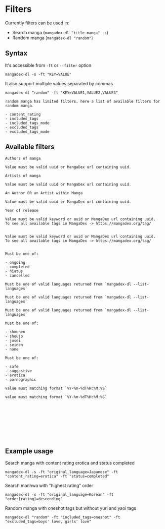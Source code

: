 # Filters

Currently filters can be used in:

- Search manga (`mangadex-dl "title manga" -s`)
- Random manga (`mangadex-dl "random"`)

## Syntax

It's accessible from `-ft` or `--filter` option

```shell
mangadex-dl -s -ft "KEY=VALUE"
```

It also support multiple values separated by commas

```shell
mangadex-dl "random" -ft "KEY=VALUE1,VALUE2,VALUE3"
```

```{note}
random manga has limited filters, here a list of available filters for random manga.

- content_rating
- included_tags
- included_tags_mode
- excluded_tags
- excluded_tags_mode

```

## Available filters

```{option} authors [VALUE1, VALUE2, ...]
Authors of manga

Value must be valid uuid or MangaDex url containing uuid. 
```

```{option} artists [VALUE1, VALUE2, ...]
Artists of manga

Value must be valid uuid or MangaDex url containing uuid. 
```

```{option} author_or_artist [VALUE]
An Author OR an Artist within Manga

Value must be valid uuid or MangaDex url containing uuid. 
```

```{option} year [INTEGER]
Year of release
```

```{option} included_tags [VALUE1, VALUE2, ...]
Value must be valid keyword or uuid or MangaDex url containing uuid. 
To see all available tags in MangaDex -> https://mangadex.org/tag/
```

```{option} included_tags_mode [OR, AND]
```

```{option} excluded_tags [VALUE1, VALUE2, ...]
Value must be valid keyword or uuid or MangaDex url containing uuid. 
To see all available tags in MangaDex -> https://mangadex.org/tag/
```

```{option} excluded_tags_mode [OR, AND]
```

```{option} status [VALUE1, VALUE2, ...]
Must be one of:

- ongoing
- completed
- hiatus
- cancelled
```

```{option} original_language [VALUE1, VALUE2, ...]
Must be one of valid languages returned from `mangadex-dl --list-languages`
```

```{option} excluded_original_language [VALUE1, VALUE2, ...]
Must be one of valid languages returned from `mangadex-dl --list-languages`
```

```{option} available_translated_language [VALUE1, VALUE2, ...]
Must be one of valid languages returned from `mangadex-dl --list-languages`
```

```{option} publication_demographic [VALUE1, VALUE2, ...]
Must be one of:

- shounen
- shoujo
- josei
- seinen
- none
```

```{option} content_rating [VALUE1, VALUE2, ...]
Must be one of:

- safe
- suggestive
- erotica
- pornographic
```

```{option} created_at_since [DATETIME]
value must matching format `%Y-%m-%dT%H:%M:%S`
```

```{option} updated_at_since [DATETIME]
value must matching format `%Y-%m-%dT%H:%M:%S`
```

```{option} has_available_chapters [1 or 0, true or false]
```

```{option} order[title] [asc or ascending, desc or descending]
```

```{option} order[year] [asc or ascending, desc or descending]
```

```{option} order[createdAt] [asc or ascending, desc or descending]
```

```{option} order[updatedAt] [asc or ascending, desc or descending]
```

```{option} order[latestUploadedChapter] [asc or ascending, desc or descending]
```

```{option} order[followedCount] [asc or ascending, desc or descending]
```

```{option} order[relevance] [asc or ascending, desc or descending]
```

```{option} order[rating] [asc or ascending, desc or descending]
```

## Example usage

Search manga with content rating erotica and status completed 

```shell
mangadex-dl -s -ft "original_language=Japanese" -ft "content_rating=erotica" -ft "status=completed"
```

Search manhwa with "highest rating" order

```shell
mangadex-dl -s -ft "original_language=Korean" -ft "order[rating]=descending"
```

Random manga with oneshot tags but without yuri and yaoi tags

```shell
mangadex-dl "random" -ft "included_tags=oneshot" -ft "excluded_tags=boys' love, girls' love"
```